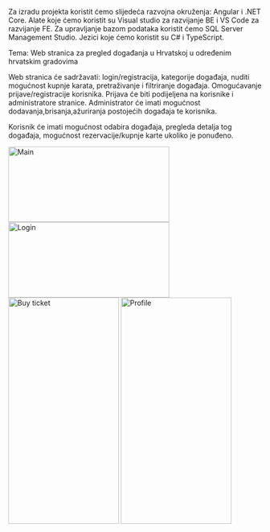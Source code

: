 Za izradu projekta koristit ćemo slijedeća razvojna okruženja: Angular i .NET Core. Alate koje ćemo koristit su Visual studio za razvijanje BE i VS Code za razvijanje FE. Za upravljanje bazom podataka koristit ćemo SQL Server Management Studio. Jezici koje ćemo koristit su C# i TypeScript.

Tema: Web stranica za pregled događanja u Hrvatskoj u određenim hrvatskim gradovima

Web stranica će sadržavati: login/registracija, kategorije događaja, nuditi mogućnost kupnje karata, pretraživanje i filtriranje događaja. Omogućavanje prijave/registracije korisnika. Prijava će biti podijeljena na korisnike i administratore stranice. Administrator će imati mogućnost dodavanja,brisanja,ažuriranja postojećih događaja te korisnika.

Korisnik će imati mogućnost odabira događaja, pregleda detalja tog događaja, mogućnost rezervacije/kupnje karte ukoliko je ponuđeno.

<p float="left">
  <img src="https://user-images.githubusercontent.com/62598112/172640016-56ebce25-264e-49ad-82dc-4a0b2bad0eaf.png" alt="Main" width="320" height="150">
  <img src="https://user-images.githubusercontent.com/62598112/172640275-7801a784-f152-4941-829a-2b2797fc68e4.png" alt="Login" width="320" height="150">
  <img src="https://user-images.githubusercontent.com/62598112/172640447-b9a500f3-d604-481d-b68d-e515753b7f14.png" alt="Buy ticket" width="220" height="450">
  <img src="https://user-images.githubusercontent.com/62598112/172640633-ddfe11ac-1f30-4cd7-a3bc-e9d4a8bb9405.png" alt="Profile" width="220" height="450">

</p>

